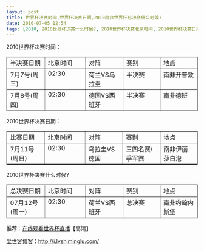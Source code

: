 ```yaml
---
layout: post
title: 世界杯决赛时间,世界杯决赛日期,2010南非世界杯总决赛什么时候?
date: 2010-07-05 12:54
tags: [2010, 2010世界杯决赛什么时候?, 2010世界杯决赛北京时间, 2010世界杯决赛日期, 2010世界杯决赛时间, 2010世界杯总决赛日期, 2010世界杯总决赛时间, 电脑网络]
---
```

2010世界杯决赛时间：
<table border="1" cellspacing="0" cellpadding="0">
<tbody>
<tr>
<td width="114" valign="top">半决赛日期</td>
<td width="114" valign="top">北京时间</td>
<td width="114" valign="top">对阵</td>
<td width="114" valign="top">赛别</td>
<td width="114" valign="top">地点</td>
</tr>
<tr>
<td width="114" valign="top">7月7号(周三)</td>
<td width="114" valign="top">02:30</td>
<td width="114" valign="top">荷兰VS乌拉圭</td>
<td width="114" valign="top">半决赛</td>
<td width="114" valign="top">南非开普敦</td>
</tr>
<tr>
<td width="114" valign="top">7月8号(周四)</td>
<td width="114" valign="top">02:30</td>
<td width="114" valign="top">德国VS西班牙</td>
<td width="114" valign="top">半决赛</td>
<td width="114" valign="top">南非德班</td>
</tr>
</tbody>
</table>
2010世界杯决赛日期：
<table border="1" cellspacing="0" cellpadding="0">
<tbody>
<tr>
<td width="114" valign="top">比赛日期</td>
<td width="114" valign="top">北京时间</td>
<td width="114" valign="top">对阵</td>
<td width="114" valign="top">赛别</td>
<td width="114" valign="top">地点</td>
</tr>
<tr>
<td width="114" valign="top">7月11号(周日)</td>
<td width="114" valign="top">02:30</td>
<td width="114" valign="top">乌拉圭VS德国</td>
<td width="114" valign="top">三四名赛/季军赛</td>
<td width="114" valign="top">南非伊丽莎白港</td>
</tr>
</tbody>
</table>
2010世界杯决赛什么时候?
<table border="1" cellspacing="0" cellpadding="0">
<tbody>
<tr>
<td width="114" valign="top">总决赛日期</td>
<td width="114" valign="top">北京时间</td>
<td width="114" valign="top">对阵</td>
<td width="114" valign="top">赛别</td>
<td width="114" valign="top">地点</td>
</tr>
<tr>
<td width="114" valign="top">07月12号(周一)</td>
<td width="114" valign="top">02:30</td>
<td width="114" valign="top">荷兰VS西班牙</td>
<td width="114" valign="top">总决赛</td>
<td width="114" valign="top">南非约翰内斯堡</td>
</tr>
</tbody>
</table>
推荐：<a href="http://i.lvshiminglu.com/blog/504.html" target="_self">在线观看世界杯直播</a>【高清】

<a href="http://i.lvshiminglu.com/">尘世客博客</a>：<a href="http://i.lvshiminglu.com/">http://i.lvshiminglu.com/</a>


